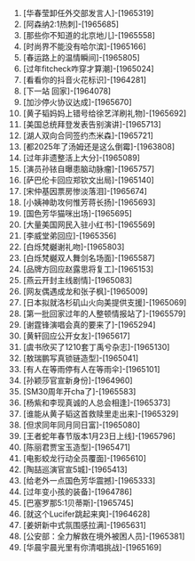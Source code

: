 
1. [华春莹卸任外交部发言人]-[1965319]
1. [阿森纳2:1热刺]-[1965685]
1. [那些你不知道的北京地儿]-[1965558]
1. [时尚界不能没有哈尔滨]-[1965166]
1. [春运路上的温情瞬间]-[1965805]
1. [过年fitcheck咋穿才算潮]-[1965024]
1. [看看你的抖音火花标识]-[1964281]
1. [下一站 回家]-[1964078]
1. [加沙停火协议达成]-[1965670]
1. [黄子韬妈妈上错号给徐艺洋刷礼物]-[1965692]
1. [美国总统拜登发表告别演讲]-[1965713]
1. [湖人双向合同签约杰米森]-[1965721]
1. [都2025年了汤姆还是这么倒霉]-[1963808]
1. [过年非遗整活上大分]-[1965089]
1. [演员孙铱自曝患脑动脉瘤]-[1965757]
1. [萨巴伦卡回应郑钦文出局]-[1965140]
1. [宋仲基因票房惨淡落泪]-[1965674]
1. [小姨神助攻何惟芳蒋长扬]-[1965693]
1. [国色芳华猫咪出场]-[1965695]
1. [大量美国网民入驻小红书]-[1965569]
1. [李威堂弟回应]-[1965356]
1. [白烁梵樾谢礼吻]-[1965803]
1. [白烁梵樾双人舞剑名场面]-[1965587]
1. [品牌方回应赵露思将复工]-[1965153]
1. [燕云开封主线剧情]-[1965083]
1. [网友偶遇成龙和张子枫]-[1965009]
1. [日本拟就洛杉矶山火向美提供支援]-[1965069]
1. [第一批回家过年的人整顿情报站了]-[1965579]
1. [谢霆锋演唱会真的要来了]-[1965294]
1. [黄轩回应公开女友]-[1965617]
1. [虞书欣买了1210套丁禹兮杂志]-[1965130]
1. [敖瑞鹏写真锁链造型]-[1965041]
1. [有人在等雨停有人在等雨伞]-[1965101]
1. [孙颖莎官宣新身份]-[1964960]
1. [SM30周年开cha了]-[1965583]
1. [杨紫和李现真诚的人总会相逢]-[1965373]
1. [谁能从黄子韬这首救赎里走出来]-[1965329]
1. [但求同年同月同日富]-[1965080]
1. [王者蛇年春节版本1月23日上线]-[1965796]
1. [陈丽君贾宝玉造型]-[1965471]
1. [电影蛟龙行动全员覆面]-[1965610]
1. [陶喆巡演官宣5城]-[1965413]
1. [给老外一点国色芳华震撼]-[1965333]
1. [过年变小孩的装备]-[1964786]
1. [巴塞罗那5:1贝蒂斯]-[1965745]
1. [就这个Lucifer跳起来爽]-[1964628]
1. [姜妍新中式氛围感拉满]-[1965631]
1. [公安部：全力解救在境外被困人员]-[1965381]
1. [华晨宇晨光里有你清唱挑战]-[1965169]